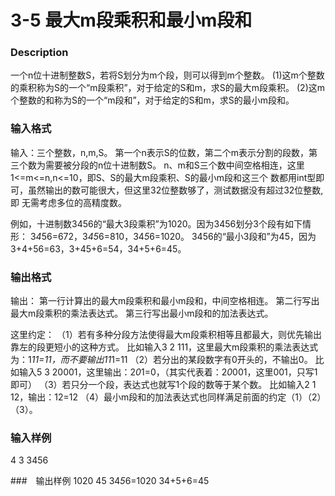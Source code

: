 # 3-5 最大m段乘积和最小m段和

### Description
一个n位十进制整数S，若将S划分为m个段，则可以得到m个整数。
(1)这m个整数的乘积称为S的一个“m段乘积”，对于给定的S和m，求S的最大m段乘积。
(2)这m个整数的和称为S的一个“m段和”，对于给定的S和m，求S的最小m段和。



### 输入格式
输入：三个整数，n,m,S。
第一个n表示S的位数，第二个m表示分割的段数，第三个数为需要被分段的n位十进制数S。
n、m和S三个数中间空格相连，这里1<=m<=n,n<=10，即S、S的最大m段乘积、S的最小m段和这三个
数都用int型即可，虽然输出的数可能很大，但这里32位整数够了，测试数据没有超过32位整数,即
无需考虑多位的高精度数。

例如，十进制数3456的“最大3段乘积”为1020。因为3456划分3个段有如下情形：
3*4*56=672，3*45*6=810，34*5*6=1020。
3456的“最小3段和”为45，因为3+4+56=63，3+45+6=54，34+5+6=45。


### 输出格式
输出：
第一行计算出的最大m段乘积和最小m段和，中间空格相连。
第二行写出最大m段乘积的乘法表达式。
第三行写出最小m段和的加法表达式。

这里约定：
（1）若有多种分段方法使得最大m段乘积相等且都最大，则优先输出靠左的段更短小的这种方式。
   比如输入3 2 111，这里最大m段乘积的乘法表达式为：1*11=11，而不要输出11*1=11
（2）若分出的某段数字有0开头的，不输出0。
   比如输入5 3 20001，这里输出：2*0*1=0，（其实代表着：2*0*001，这里001，只写1即可）
（3）若只分一个段，表达式也就写1个段的数等于某个数。
   比如输入2 1 12，输出：12=12
（4）最小m段和的加法表达式也同样满足前面的约定（1）（2）（3）。


### 输入样例
4 3 3456


###　输出样例
1020 45
34*5*6=1020
34+5+6=45
